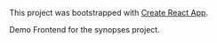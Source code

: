 This project was bootstrapped with [Create React App](https://github.com/facebook/create-react-app).


Demo Frontend for the synopses project.